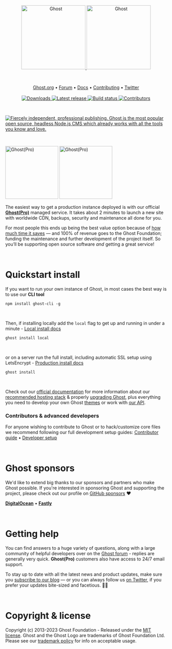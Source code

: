 &nbsp;
<p align="center">
  <a href="https://ghost.org/#gh-light-mode-only" target="_blank">
    <img src="https://user-images.githubusercontent.com/65487235/157884383-1b75feb1-45d8-4430-b636-3f7e06577347.png" alt="Ghost" width="200px">
  </a>
  <a href="https://ghost.org/#gh-dark-mode-only" target="_blank">
    <img src="https://user-images.githubusercontent.com/65487235/157849205-aa24152c-4610-4d7d-b752-3a8c4f9319e6.png" alt="Ghost" width="200px">
  </a>
</p>
&nbsp;

<p align="center">
    <a href="https://ghost.org/">Ghost.org</a> •
    <a href="https://forum.ghost.org">Forum</a> •
    <a href="https://ghost.org/docs/">Docs</a> •
    <a href="https://github.com/TryGhost/Ghost/blob/main/.github/CONTRIBUTING.md">Contributing</a> •
    <a href="https://twitter.com/ghost">Twitter</a>
    <br /><br />
    <a href="https://ghost.org/">
        <img src="https://img.shields.io/badge/downloads-3M-brightgreen.svg" alt="Downloads" />
    </a>
    <a href="https://github.com/TryGhost/Ghost/releases/">
        <img src="https://img.shields.io/github/release/TryGhost/Ghost.svg" alt="Latest release" />
    </a>
    <a href="https://github.com/TryGhost/Ghost/actions">
        <img src="https://github.com/TryGhost/Ghost/workflows/CI/badge.svg?branch=main" alt="Build status" />
    </a>
    <a href="https://github.com/TryGhost/Ghost/contributors/">
        <img src="https://img.shields.io/github/contributors/TryGhost/Ghost.svg" alt="Contributors" />
    </a>
</p>


&nbsp;

<a href="https://ghost.org/"><img src="https://user-images.githubusercontent.com/353959/169805900-66be5b89-0859-4816-8da9-528ed7534704.png" alt="Fiercely independent, professional publishing. Ghost is the most popular open source, headless Node.js CMS which already works with all the tools you know and love." /></a>

&nbsp;

<a href="https://ghost.org/pricing/#gh-light-mode-only" target="_blank"><img src="https://user-images.githubusercontent.com/65487235/157849437-9b8fcc48-1920-4b26-a1e8-5806db0e6bb9.png" alt="Ghost(Pro)" width="165px" /></a>
<a href="https://ghost.org/pricing/#gh-dark-mode-only" target="_blank"><img src="https://user-images.githubusercontent.com/65487235/157849438-79889b04-b7b6-4ba7-8de6-4c1e4b4e16a5.png" alt="Ghost(Pro)" width="165px" /></a>

The easiest way to get a production instance deployed is with our official **[Ghost(Pro)](https://ghost.org/pricing/)** managed service. It takes about 2 minutes to launch a new site with worldwide CDN, backups, security and maintenance all done for you.

For most people this ends up being the best value option because of [how much time it saves](https://ghost.org/docs/hosting/) — and 100% of revenue goes to the Ghost Foundation; funding the maintenance and further development of the project itself. So you’ll be supporting open source software *and* getting a great service!

&nbsp;

# Quickstart install

If you want to run your own instance of Ghost, in most cases the best way is to use our **CLI tool**

```
npm install ghost-cli -g
```

&nbsp;

Then, if installing locally add the `local` flag to get up and running in under a minute - [Local install docs](https://ghost.org/docs/install/local/)

```
ghost install local
```

&nbsp;

or on a server run the full install, including automatic SSL setup using LetsEncrypt - [Production install docs](https://ghost.org/docs/install/ubuntu/)

```
ghost install
```

&nbsp;

Check out our [official documentation](https://ghost.org/docs/) for more information about our [recommended hosting stack](https://ghost.org/docs/hosting/) & properly [upgrading Ghost](https://ghost.org/docs/update/), plus everything you need to develop your own Ghost [themes](https://ghost.org/docs/themes/) or work with [our API](https://ghost.org/docs/content-api/).

### Contributors & advanced developers

For anyone wishing to contribute to Ghost or to hack/customize core files we recommend following our full development setup guides: [Contributor guide](https://ghost.org/docs/contributing/) • [Developer setup](https://ghost.org/docs/install/source/)

&nbsp;

# Ghost sponsors

We'd like to extend big thanks to our sponsors and partners who make Ghost possible. If you're interested in sponsoring Ghost and supporting the project, please check out our profile on [GitHub sponsors](https://github.com/sponsors/TryGhost) :heart:

**[DigitalOcean](https://m.do.co/c/9ff29836d717)** • **[Fastly](https://www.fastly.com/)**

&nbsp;

# Getting help

You can find answers to a huge variety of questions, along with a large community of helpful developers over on the [Ghost forum](https://forum.ghost.org/) - replies are generally very quick. **Ghost(Pro)** customers also have access to 24/7 email support.

To stay up to date with all the latest news and product updates, make sure you [subscribe to our blog](https://ghost.org/blog/) — or you can always follow us [on Twitter](https://twitter.com/Ghost), if you prefer your updates bite-sized and facetious. :saxophone::turtle:

<!-- Added to test CI workflow!!!!!!!! -->

&nbsp;

# Copyright & license

Copyright (c) 2013-2023 Ghost Foundation - Released under the [MIT license](LICENSE). Ghost and the Ghost Logo are trademarks of Ghost Foundation Ltd. Please see our [trademark policy](https://ghost.org/trademark/) for info on acceptable usage.
